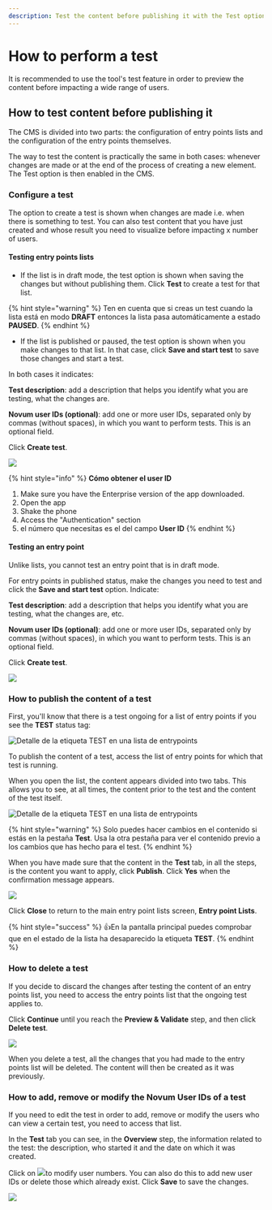 ```yaml
---
description: Test the content before publishing it with the Test option
---
```


# How to perform a test

It is recommended to use the tool's test feature in order to preview the content before impacting a wide range of users.

## How to test content before publishing it

The CMS is divided into two parts: the configuration of entry points lists and the configuration of the entry points themselves.

The way to test the content is practically the same in both cases: whenever changes are made or at the end of the process of creating a new element. The Test option is then enabled in the CMS.

### Configure a test

The option to create a test is shown when changes are made i.e. when there is something to test. You can also test content that you have just created and whose result you need to visualize before impacting x number of users.

#### Testing entry points lists

- If the list is in draft mode, the test option is shown when saving the changes but without publishing them. Click **Test** to create a test for that list.

{% hint style="warning" %} Ten en cuenta que si creas un test cuando la lista está en modo **DRAFT** entonces la lista pasa automáticamente a estado **PAUSED**. {% endhint %}

- If the list is published or paused, the test option is shown when you make changes to that list. In that case, click **Save and start test** to save those changes and start a test.

In both cases it indicates:

**Test description**: add a description that helps you identify what you are testing, what the changes are.

**Novum user IDs (optional)**: add one or more user IDs, separated only by commas (without spaces), in which you want to perform tests. This is an optional field.

Click **Create test**.

![](.gitbook/assets/Create_test.png)

{% hint style="info" %} **Cómo obtener el user ID**

1. Make sure you have the Enterprise version of the app downloaded.
2. Open the app
3. Shake the phone
4. Access the "Authentication" section
5. el número que necesitas es el del campo **User ID** {% endhint %}

#### Testing an entry point

Unlike lists, you cannot test an entry point that is in draft mode.

For entry points in published status, make the changes you need to test and click the **Save and start test** option. Indicate:

**Test description**: add a description that helps you identify what you are testing, what the changes are, etc.

**Novum user IDs (optional)**: add one or more user IDs, separated only by commas (without spaces), in which you want to perform tests. This is an optional field.

Click **Create test**.

![](.gitbook/assets/Create_test.png)

### How to publish the content of a test

First, you'll know that there is a test ongoing for a list of entry points if you see the **TEST** status tag:

![Detalle de la etiqueta TEST en una lista de entrypoints](https://github.com/nazaretcaballo-CX/entrypoints-CMS/blob/ES/en-US/.gitbook/assets/detalle_test_tag.png?raw=true)

To publish the content of a test, access the list of entry points for which that test is running.

When you open the list, the content appears divided into two tabs. This allows you to see, at all times, the content prior to the test and the content of the test itself.

![Detalle de la etiqueta TEST en una lista de entrypoints](https://github.com/nazaretcaballo-CX/entrypoints-CMS/blob/ES/en-US/.gitbook/assets/detalle_pestan%CC%83as_test.png?raw=true)

 

{% hint style="warning" %} Solo puedes hacer cambios en el contenido si estás en la pestaña **Test**. Usa la otra pestaña para ver el contenido previo a los cambios que has hecho para el test.  {% endhint %}

When you have made sure that the content in the **Test** tab, in all the steps, is the content you want to apply, click **Publish**. Click **Yes** when the confirmation message appears.

![](.gitbook/assets/Detalle_Publish.png)

Click **Close** to return to the main entry point lists screen, **Entry point Lists**.

{% hint style="success" %} :thumbsup:En la pantalla principal puedes comprobar que en el estado de la lista ha desaparecido la etiqueta **TEST**. {% endhint %}

### How to delete a test

If you decide to discard the changes after testing the content of an entry points list, you need to access the entry points list that the ongoing test applies to.

Click **Continue** until you reach the **Preview &amp; Validate** step, and then click **Delete test**.

![](.gitbook/assets/Detalle_DeleteTest.png)

When you delete a test, all the changes that you had made to the entry points list will be deleted. The content will then be created as it was previously.

### How to add, remove or modify the Novum User IDs of a test

If you need to edit the test in order to add, remove or modify the users who can view a certain test, you need to access that list.

In the **Test** tab you can see, in the **Overview** step, the information related to the test: the description, who started it and the date on which it was created.

Click on ![](.gitbook/assets/editar_icono.png)to modify user numbers. You can also do this to add new user IDs or delete those which already exist. Click **Save** to save the changes.

![](.gitbook/assets/Change_test_IDs.gif)
